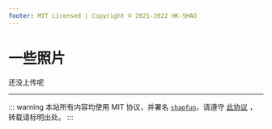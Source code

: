 ```yaml
---
footer: MIT Licensed | Copyright © 2021-2022 HK-SHAO
---
```


# 一些照片

还没上传呢

---
::: warning
本站所有内容均使用 MIT 协议，并署名 [`shaofun`](//shao.fun)，请遵守 [此协议](/LICENSE.md) ，转载请标明出处。
:::